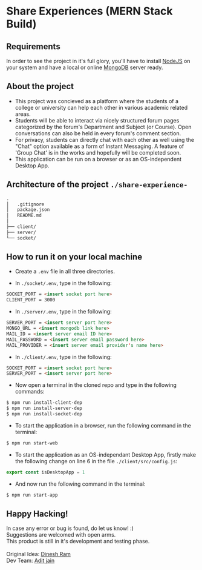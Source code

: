 # Share Experiences (MERN Stack Build)

## Requirements

In order to see the project in it's full glory, you'll have to install <a href='https://nodejs.org/en/'>NodeJS</a> on your system and have a local or online <a href='https://www.mongodb.com/'>MongoDB</a> server ready.

## About the project

- This project was concieved as a platform where the students of a college or university can help each other in various academic related areas.<br />
- Students will be able to interact via nicely structured forum pages categorized by the forum's Department and Subject (or Course). Open conversations can also be held in every forum's comment section.<br />
- For privacy, students can directly chat with each other as well using the "Chat" option available as a form of Instant Messaging. A feature of 'Group Chat' is in the works and hopefully will be completed soon.
- This application can be run on a browser or as an OS-independent Desktop App.
<!-- - The 'Admins' of the website will be able to censor the unrequired posts as well. -->

## Architecture of the project ``./share-experience-``

```html
.
│   .gitignore
│   package.json
│   README.md
│
├── client/
├── server/
└── socket/
```

## How to run it on your local machine

- Create a ``.env`` file in all three directories.

- In ``./socket/.env``, type in the following:
```html
SOCKET_PORT = <insert socket port here>
CLIENT_PORT = 3000
```

- In ``./server/.env``, type in the following:
```html
SERVER_PORT = <insert server port here>
MONGO_URL = <insert mongodb link here>
MAIL_ID = <insert server email ID here>
MAIL_PASSWORD = <insert server email password here>
MAIL_PROVIDER = <insert server email provider's name here>
```

- In ``./client/.env``, type in the following:
```html
SOCKET_PORT = <insert socket port here>
SERVER_PORT = <insert server port here>
```

- Now open a terminal in the cloned repo and type in the following commands:
```sh
$ npm run install-client-dep
$ npm run install-server-dep
$ npm run install-socket-dep
```

- To start the application in a browser, run the following command in the terminal:
```sh
$ npm run start-web
```

- To start the application as an OS-independant Desktop App, firstly make the following change on line 6 in the file `./client/src/config.js`:
```js
export const isDesktopApp = 1
```

- And now run the following command in the terminal:
```sh
$ npm run start-app
```

<!-- - If you want, you can change the port and mongo DB url in the appropriate locations. -->

## Happy Hacking!
In case any error or bug is found, do let us know! :)<br />
Suggestions are welcomed with open arms.<br />
This product is still in it's development and testing phase.<br /><br />
Original Idea: <a href='https://github.com/dinesh-cpu' target='_blank'>Dinesh Ram</a><br />
Dev Team: <a href='https://github.com/Jadit19' target = '_blank'>Adit jain</a>
